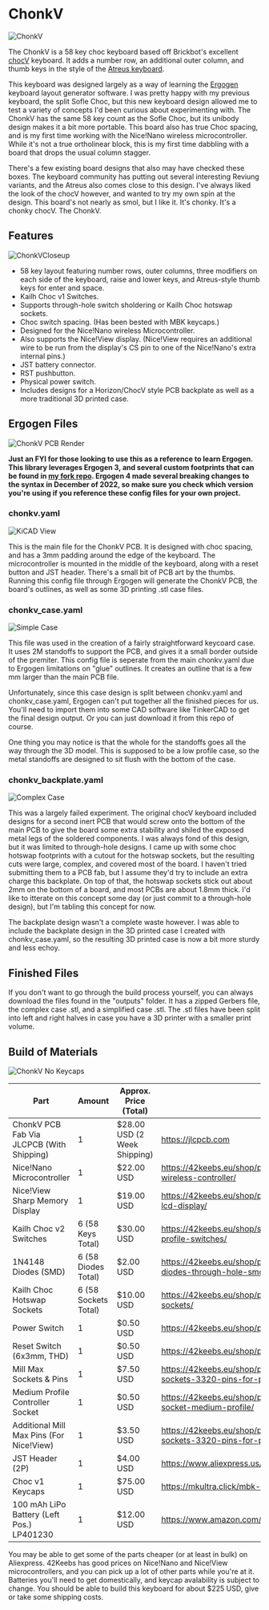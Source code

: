 # ChonkV

![ChonkV](images/ChonkV.png)

The ChonkV is a 58 key choc keyboard based off Brickbot's excellent [chocV](https://github.com/brickbots/chocV) keyboard. It adds a number row, an additional outer column, and thumb keys in the style of the [Atreus keyboard](https://shop.keyboard.io/products/keyboardio-atreus).

This keyboard was designed largely as a way of learning the [Ergogen](https://docs.ergogen.xyz) keyboard layout generator software. I was pretty happy with my previous keyboard, the split Sofle Choc, but this new keyboard design allowed me to test a variety of concepts I'd been curious about experimenting with. The ChonkV has the same 58 key count as the Sofle Choc, but its unibody design makes it a bit more portable. This board also has true Choc spacing, and is my first time working with the Nice!Nano wireless microcontroller. While it's not a true ortholinear block, this is my first time dabbling with a board that drops the usual column stagger.

There's a few existing board designs that also may have checked these boxes. The keyboard community has putting out several interesting Reviung variants, and the Atreus also comes close to this design. I've always liked the look of the chocV however, and wanted to try my own spin at the design. This board's not nearly as smol, but I like it. It's chonky. It's a chonky chocV. The ChonkV.

## Features

![ChonkVCloseup](images/ChonkVCloseUp.jpeg)

* 58 key layout featuring number rows, outer columns, three modifiers on each side of the keyboard, raise and lower keys, and Atreus-style thumb keys for enter and space.
* Kailh Choc v1 Switches.
* Supports through-hole switch sholdering or Kailh Choc hotswap sockets.
* Choc switch spacing. (Has been bested with MBK keycaps.)
* Designed for the Nice!Nano wireless Microcontroller.
* Also supports the Nice!View display. (Nice!View requires an additional wire to be run from the display's CS pin to one of the Nice!Nano's extra internal pins.)
* JST battery connector.
* RST pushbutton.
* Physical power switch.
* Includes designs for a Horizon/ChocV style PCB backplate as well as a more traditional 3D printed case.

## Ergogen Files

![ChonkV PCB Render](images/PCB-Render.png)

**Just an FYI for those looking to use this as a reference to learn Ergogen. This library leverages Ergogen 3, and several custom footprints that can be found in [my fork repo](https://github.com/ImStuartJones/ergogen). Ergogen 4 made several breaking changes to the syntax in December of 2022, so make sure you check which version you're using if you reference these config files for your own project.**

### chonkv.yaml

![KiCAD View](images/KiCAD-View.png)

This is the main file for the ChonkV PCB. It is designed with choc spacing, and has a 3mm padding around the edge of the keyboard. The microcontroller is mounted in the middle of the keyboard, along with a reset button and JST header. There's a small bit of PCB art by the thumbs. Running this config file through Ergogen will generate the ChonkV PCB, the board's outlines, as well as some 3D printing .stl case files.

### chonkv_case.yaml

![Simple Case](images/Simple-Case.png)

This file was used in the creation of a fairly straightforward keycoard case. It uses 2M standoffs to support the PCB, and gives it a small border outside of the premiter. This config file is seperate from the main chonkv.yaml due to Ergogen limitations on "glue" outlines. It creates an outline that is a few mm larger than the main PCB file.

Unfortunately, since this case design is split between chonkv.yaml and chonkv_case.yaml, Ergogen can't put together all the finished pieces for us. You'll need to import them into some CAD software like TinkerCAD to get the final design output. Or you can just download it from this repo of course.

One thing you may notice is that the whole for the standoffs goes all the way through the 3D model. This is supposed to be a low profile case, so the metal standoffs are designed to sit flush with the bottom of the case.

### chonkv_backplate.yaml

![Complex Case](images/Complex-Case.png)

This was a largely failed experiment. The original chocV keyboard included designs for a second inert PCB that would screw onto the bottom of the main PCB to give the board some extra stability and shiled the exposed metal legs of the soldered components. I was always fond of this design, but it was limited to through-hole designs. I came up with some choc hotswap footprints with a cutout for the hotswap sockets, but the resulting cuts were large, complex, and covered most of the board. I haven't tried submitting them to a PCB fab, but I assume they'd try to include an extra charge this backplate. On top of that, the hotswap sockets stick out about 2mm on the bottom of a board, and most PCBs are about 1.8mm thick. I'd like to itterate on this concept some day (or just commit to a through-hole design), but I'm tabling this concept for now.

The backplate design wasn't a complete waste however. I was able to include the backplate design in the 3D printed case I created with chonkv_case.yaml, so the resulting 3D printed case is now a bit more sturdy and less echoy.

## Finished Files

If you don't want to go through the build process yourself, you can always download the files found in the "outputs" folder. It has a zipped Gerbers file, the complex case .stl, and a simplified case .stl. The .stl files have been split into left and right halves in case you have a 3D printer with a smaller print volume.

## Build of Materials

![ChonkV No Keycaps](images/ChonkVNoCaps.jpeg)

| Part                                      | Amount               | Approx. Price (Total) | Link |
| ----------------------------------------- | -------------------- | --------------------- | ---- |
| ChonkV PCB Fab Via JLCPCB (With Shipping) | 1                    | $28.00 USD (2 Week Shipping) | https://jlcpcb.com |
| Nice!Nano Microcontroller                 | 1                    | $22.00 USD            | https://42keebs.eu/shop/parts/controllers/nice-nano-v2-wireless-controller/ |
| Nice!View Sharp Memory Display            | 1                    | $19.00 USD            | https://42keebs.eu/shop/parts/niceview-power-efficient-lcd-display/ |
| Kailh Choc v2 Switches                    | 6 (58 Keys Total)    | $30.00 USD            | https://42keebs.eu/shop/switches/choc/kailh-choc-low-profile-switches/ |
| 1N4148 Diodes (SMD)                       | 6 (58 Diodes Total)  | $2.00 USD             | https://42keebs.eu/shop/parts/components/1n4148-diodes-through-hole-smd/ |
| Kailh Choc Hotswap Sockets                | 6 (58 Sockets Total) | $10.00 USD            | https://42keebs.eu/shop/parts/kailh-choc-hot-swap-sockets/ |
| Power Switch                              | 1                    | $0.50 USD             | https://42keebs.eu/shop/parts/components/power-switch/ |
| Reset Switch (6x3mm, THD)                 | 1                    | $0.50 USD             | https://42keebs.eu/shop/parts/components/reset-switch/ |
| Mill Max Sockets & Pins                   | 1                    | $7.50 USD             | https://42keebs.eu/shop/parts/components/mill-max-315-sockets-3320-pins-for-pro-micro/ |
| Medium Profile Controller Socket          | 1                    | $0.50 USD             | https://42keebs.eu/shop/parts/components/microcontroller-socket-medium-profile/ |
| Additional Mill Max Pins (For Nice!View)  | 1                    | $3.50 USD             | https://42keebs.eu/shop/parts/components/mill-max-315-sockets-3320-pins-for-pro-micro/ |
| JST Header (2P)                           | 1                    | $4.00 USD             | https://www.aliexpress.us/item/2251832866999242.html |
| Choc v1 Keycaps                           | 1                    | $75.00 USD            | https://mkultra.click/mbk-legend-keycaps/ |
| 100 mAh LiPo Battery (Left Pos.) LP401230 | 1                    | $12.00 USD            | https://www.amazon.com/dp/B0137KTPP0 |

You may be able to get some of the parts cheaper (or at least in bulk) on Aliexpress. 42Keebs has good prices on Nice!Nano and Nice!View microcontrollers, and you can pick up a lot of other parts while you're at it. Batteries you'll need to get domestically, and keycap avalability is subject to change. You should be able to build this keyboard for about $225 USD, give or take some shipping costs.
